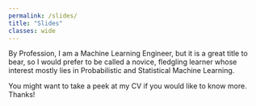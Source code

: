 ```yaml
---
permalink: /slides/
title: "Slides"
classes: wide
---
```


<!-- 📃 You can find my [Resume](https://drive.google.com/file/d/1a20srnBPEXdMic148lRYL2j6VwIg_88H/view?usp=sharing) here. -->

By Profession, I am a Machine Learning Engineer, but it is a great title to bear, so I would prefer to be called a novice, fledgling learner whose interest mostly lies in Probabilistic and Statistical Machine Learning.

You might want to take a peek at my CV if you would like to know more. Thanks!


